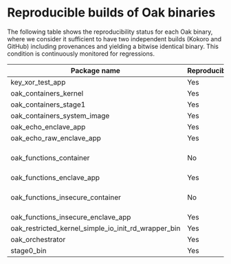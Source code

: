 # Reproducible builds of Oak binaries

The following table shows the reproducibility status for each Oak binary, where
we consider it sufficient to have two independent builds (Kokoro and GitHub)
including provenances and yielding a bitwise identical binary. This condition is
continuously monitored for regressions.

| Package name                                        | Reproducibility | Comment                   |
| --------------------------------------------------- | --------------- | ------------------------- |
| key_xor_test_app                                    | Yes             |                           |
| oak_containers_kernel                               | Yes             |                           |
| oak_containers_stage1                               | Yes             |                           |
| oak_containers_system_image                         | Yes             |                           |
| oak_echo_enclave_app                                | Yes             |                           |
| oak_echo_raw_enclave_app                            | Yes             |                           |
| oak_functions_container                             | No              | GitHub provenance missing |
| oak_functions_enclave_app                           | Yes             |                           |
| oak_functions_insecure_container                    | No              | GitHub provenance missing |
| oak_functions_insecure_enclave_app                  | Yes             |                           |
| oak_restricted_kernel_simple_io_init_rd_wrapper_bin | Yes             |                           |
| oak_orchestrator                                    | Yes             |                           |
| stage0_bin                                          | Yes             |                           |
